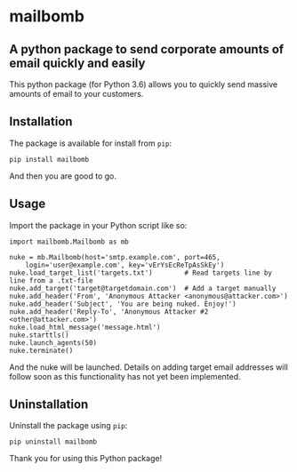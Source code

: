 # mailbomb
## A python package to send corporate amounts of email quickly and easily

This python package (for Python 3.6) allows you to quickly send massive amounts of email to your customers.

## Installation

The package is available for install from `pip`:

    pip install mailbomb

And then you are good to go.

## Usage

Import the package in your Python script like so:

    import mailbomb.Mailbomb as mb

    nuke = mb.Mailbomb(host='smtp.example.com', port=465,
        login='user@example.com', key='vErYsEcReTpAsSkEy')
    nuke.load_target_list('targets.txt')        # Read targets line by line from a .txt-file
    nuke.add_target('target@targetdomain.com')  # Add a target manually
    nuke.add_header('From', 'Anonymous Attacker <anonymous@attacker.com>')
    nuke.add_header('Subject', 'You are being nuked. Enjoy!')
    nuke.add_header('Reply-To', 'Anonymous Attacker #2 <other@attacker.com>')
    nuke.load_html_message('message.html')
    nuke.starttls()
    nuke.launch_agents(50)
    nuke.terminate()

And the nuke will be launched. Details on adding target email addresses will follow soon as this functionality has not yet been implemented.

## Uninstallation

Uninstall the package using `pip`:

    pip uninstall mailbomb

Thank you for using this Python package!